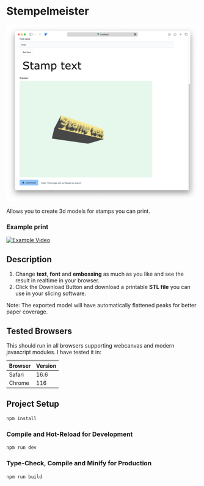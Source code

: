 # Stempelmeister

![Screenshot](screenshot.png)

Allows you to create 3d models for stamps you can print.

### Example print 

[![Example Video](https://img.youtube.com/vi/dm36u4b5soQ/0.jpg)](https://www.youtube.com/watch?v=dm36u4b5soQ)


## Description
1. Change **text**, **font** and **embossing** as much as you like and see the result in realtime in your browser. 
2. Click the Download Button and download a printable **STL file** you can use in your slicing software.

Note: The exported model will have automatically flattened peaks for better paper coverage.

## Tested Browsers

This should run in all browsers supporting webcanvas and modern javascript modules. I have tested it in:

| Browser     | Version   |
|-------------|-----------|
| Safari      | 16.6      |
| Chrome      | 116      |


## Project Setup

```sh
npm install
```

### Compile and Hot-Reload for Development

```sh
npm run dev
```

### Type-Check, Compile and Minify for Production

```sh
npm run build
```
